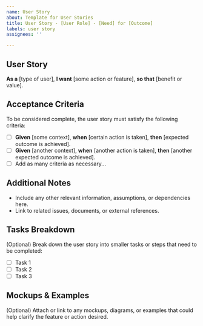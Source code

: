 ```yaml
---
name: User Story
about: Template for User Stories
title: User Story - [User Role] - [Need] for [Outcome]
labels: user story
assignees: ''

---
```


## User Story
**As a** [type of user],
**I want** [some action or feature],
**so that** [benefit or value].

## Acceptance Criteria
To be considered complete, the user story must satisfy the following criteria:

- [ ] **Given** [some context], **when** [certain action is taken], **then** [expected outcome is achieved].
- [ ] **Given** [another context], **when** [another action is taken], **then** [another expected outcome is achieved].
- [ ] Add as many criteria as necessary...

## Additional Notes
- Include any other relevant information, assumptions, or dependencies here.
- Link to related issues, documents, or external references.

## Tasks Breakdown
(Optional) Break down the user story into smaller tasks or steps that need to be completed:

- [ ] Task 1
- [ ] Task 2
- [ ] Task 3

## Mockups & Examples
(Optional) Attach or link to any mockups, diagrams, or examples that could help clarify the feature or action desired.
